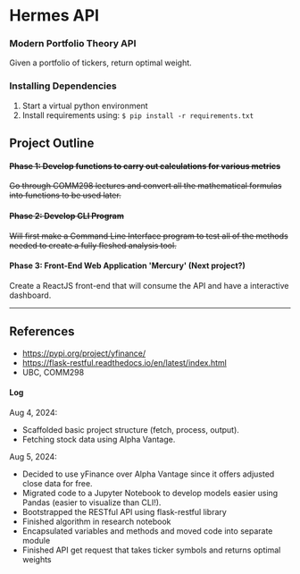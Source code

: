 # Hermes API
### Modern Portfolio Theory API
Given a portfolio of tickers, return optimal weight.

### Installing Dependencies
1. Start a virtual python environment
2. Install requirements using: `$ pip install -r requirements.txt`

## Project Outline
#### ~~Phase 1: Develop functions to carry out calculations for various metrics~~
~~Go through COMM298 lectures and convert all the mathematical formulas into functions to be used later.~~

#### ~~Phase 2: Develop CLI Program~~
~~Will first make a Command Line Interface program to test all of the methods needed to create a fully fleshed analysis tool.~~

#### Phase 3: Front-End Web Application 'Mercury' (Next project?)
Create a ReactJS front-end that will consume the API and have a interactive dashboard.

---
## References
- https://pypi.org/project/yfinance/
- https://flask-restful.readthedocs.io/en/latest/index.html
- UBC, COMM298

#### Log
Aug 4, 2024: 
- Scaffolded basic project structure (fetch, process, output).
- Fetching stock data using Alpha Vantage.

Aug 5, 2024: 
- Decided to use yFinance over Alpha Vantage since it offers adjusted close data for free. 
- Migrated code to a Jupyter Notebook to develop models easier using Pandas (easier to visualize than CLI!).
- Bootstrapped the RESTful API using flask-restful library
- Finished algorithm in research notebook
- Encapsulated variables and methods and moved code into separate module
- Finished API get request that takes ticker symbols and returns optimal weights
